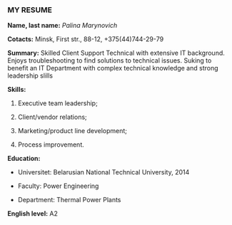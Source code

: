 ### MY RESUME

**Name, last name:**  *Palina Marynovich*

**Cotacts:** Minsk, First str., 88-12, +375(44)744-29-79

**Summary:** Skilled Client Support Technical with extensive IT background. Enjoys troubleshooting to find solutions to technical issues. Suking to benefit an IT Department with complex technical knowledge and strong leadership slills

**Skills:** 
1. Executive team leadership;

2. Client/vendor relations;

3. Marketing/product line development;

4. Process improvement.

**Education:**  
* Universitet: Belarusian National Technical University, 2014

* Faculty: Power Engineering

* Department: Thermal Power Plants

**English level:** A2